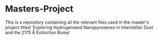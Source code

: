 # Masters-Project
This is a repository containing all the relevant files used in the master's project titled 'Exploring Hydrogenated Nanopyroxenes in Interstellar Dust and the 2175 Å Extinction Bump'
